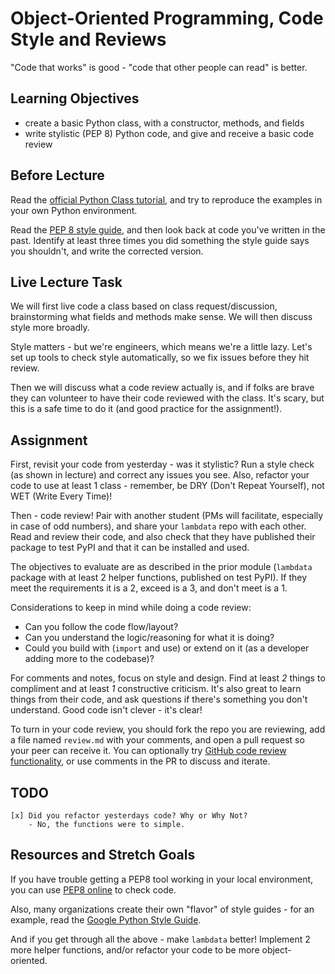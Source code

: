 # Object-Oriented Programming, Code Style and Reviews

"Code that works" is good - "code that other people can read" is better.

## Learning Objectives

- create a basic Python class, with a constructor, methods, and fields
- write stylistic (PEP 8) Python code, and give and receive a basic code review

## Before Lecture

Read the [official Python Class
tutorial](https://docs.python.org/3/tutorial/classes.html), and try to reproduce
the examples in your own Python environment.

Read the [PEP 8 style guide](https://pep8.org/), and then look back at code
you've written in the past. Identify at least three times you did something the
style guide says you shouldn't, and write the corrected version.

## Live Lecture Task

We will first live code a class based on class request/discussion, brainstorming
what fields and methods make sense. We will then discuss style more broadly.

Style matters - but we're engineers, which means we're a little lazy. Let's set
up tools to check style automatically, so we fix issues before they hit review.

Then we will discuss what a code review actually is, and if folks are brave they
can volunteer to have their code reviewed with the class. It's scary, but this
is a safe time to do it (and good practice for the assignment!).

## Assignment

First, revisit your code from yesterday - was it stylistic? Run a style check
(as shown in lecture) and correct any issues you see. Also, refactor your code
to use at least 1 class - remember, be DRY (Don't Repeat Yourself), not WET
(Write Every Time)!

Then - code review! Pair with another student (PMs will facilitate, especially
in case of odd numbers), and share your `lambdata` repo with each other. Read
and review their code, and also check that they have published their package to
test PyPI and that it can be installed and used.

The objectives to evaluate are as described in the prior module (`lambdata`
package with at least 2 helper functions, published on test PyPI). If they meet
the requirements it is a 2, exceed is a 3, and don't meet is a 1.

Considerations to keep in mind while doing a code review:
- Can you follow the code flow/layout?
- Can you understand the logic/reasoning for what it is doing?
- Could you build with (`import` and use) or extend on it (as a developer adding
  more to the codebase)?

For comments and notes, focus on style and design. Find at least *2* things to
compliment and at least *1* constructive criticism. It's also great to learn
things from their code, and ask questions if there's something you don't
understand. Good code isn't clever - it's clear!

To turn in your code review, you should fork the repo you are reviewing, add a
file named `review.md` with your comments, and open a pull request so your peer
can receive it. You can optionally try [GitHub code review functionality](
https://github.com/features/code-review/), or use comments in the PR to discuss
and iterate.

## TODO
    [x] Did you refactor yesterdays code? Why or Why Not?
        - No, the functions were to simple.

## Resources and Stretch Goals

If you have trouble getting a PEP8 tool working in your local environment, you
can use [PEP8 online](http://pep8online.com/) to check code.

Also, many organizations create their own "flavor" of style guides - for an example,
read the
[Google Python Style Guide](https://google.github.io/styleguide/pyguide.html).

And if you get through all the above - make `lambdata` better! Implement 2 more
helper functions, and/or refactor your code to be more object-oriented.
